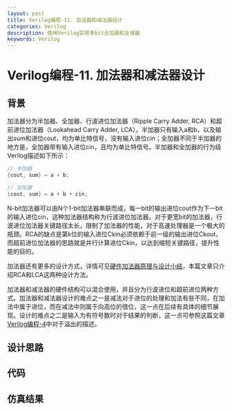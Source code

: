 ```yaml
---
layout: post
title: Verilog编程-11. 加法器和减法器设计
categories: Verilog
description: 使用Verilog实现多bit全加器和全减器
keywords: Verilog
---
```


# Verilog编程-11. 加法器和减法器设计

## 背景
加法器分为半加器、全加器、行波进位加法器（Ripple Carry Adder, RCA）和超前进位加法器（Lookahead Carry Adder, LCA）。半加器只有输入a和b，以及输出sum和进位cout，均为单比特信号，没有输入进位cin；全加器不同于半加器的地方是，全加器带有输入进位cin，且均为单比特信号。半加器和全加器的行为级Verilog描述如下所示：
```verilog
// 半加器
{cout, sum} = a + b;

// 全加器
{cout, sum} = a + b + cin;
```

N-bit加法器可以由N个1-bit加法器串联而成，每一bit的输出进位cout作为下一bit的输入进位cin，这种加法器结构称为行波进位加法器。对于更宽bit的加法器，行波进位加法器关键路径太长，限制了加法器的性能，对于高速处理器是一个极大的瓶颈。RCA的缺点是第k位的输入进位Ckin必须依赖于前一级的输出进位Ckout，而超前进位加法器的思路就是并行计算进位Ckin，以达到缩短关键路径，提升性能的目的。

加法器还有更多的设计方式，详情可见[硬件加法器原理与设计小结](https://zhuanlan.zhihu.com/p/110087554)，本篇文章只介绍RCA和LCA这两种设计方法。

加法器和减法器的硬件结构可以混合使用，并且分为行波进位和超前进位两种方式。加法器和减法器设计的难点之一是减法对于进位的处理和加法有些不同，在加法中属于进位，而在减法中则属于向高位的借位，这一点在后续有具体的细节展现。设计的难点之二是输入为有符号数时对于结果的判断，这一点可参照这篇文章 [Verilog编程-4](https://polaris-chn.github.io/2022/04/15/Verilog-practice-4/)中对于溢出的描述。



## 设计思路


## 代码

## 仿真结果
